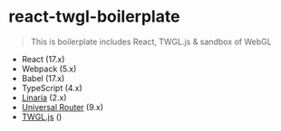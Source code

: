 # react-twgl-boilerplate

> This is boilerplate includes React, TWGL.js & sandbox of WebGL

- React (17.x)
- Webpack (5.x)
- Babel (17.x)
- TypeScript (4.x)
- [Linaria](https://github.com/callstack/linaria#readme) (2.x)
- [Universal Router](https://github.com/kriasoft/universal-router#readme) (9.x)
- [TWGL.js](https://github.com/greggman/twgl.js#readme) ()
